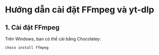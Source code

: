 # Hướng dẫn cài đặt FFmpeg và yt-dlp

## 1. Cài đặt FFmpeg
Trên Windows, bạn có thể cài bằng Chocolatey:
```sh
choco install ffmpeg